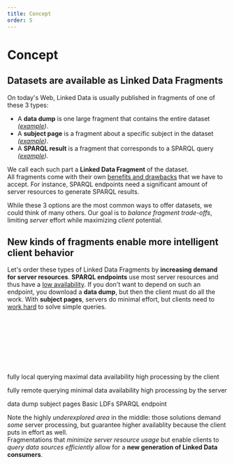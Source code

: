 ```yaml
---
title: Concept
order: 5
---
```


# Concept

## Datasets are available as Linked Data Fragments
On today's Web, Linked Data is usually published in fragments of one of these 3 types:

- A **data dump** is one large fragment that contains the entire dataset
  _([example](http://downloads.dbpedia.org/3.9/en/))_.
- A **subject page** is a fragment about a specific subject in the dataset
  _([example](http://dbpedia.org/page/Linked_data))_.
- A **SPARQL result** is a fragment that corresponds to a SPARQL query
  _([example](http://dbpedia.org/sparql?default-graph-uri=http%3A%2F%2Fdbpedia.org&query=CONSTRUCT+%7B+%3Fp+a+dbpedia-owl%3AArtist+%7D%0D%0AWHERE+%7B+%3Fp+a+dbpedia-owl%3AArtist+%7D&format=text%2Fturtle))_.

We call each such part a **Linked Data Fragment** of the dataset.
<br>
All fragments come with their own [benefits and drawbacks](/motivation/)
that we have to accept.
For instance, SPARQL endpoints need a significant amount of server resources
to generate SPARQL results.

While these 3 options are the most common ways to offer datasets,
we could think of many others.
Our goal is to _balance fragment trade-offs_,
limiting _server_ effort while maximizing _client_ potential.

## New kinds of fragments enable more intelligent client behavior
Let's order these types of Linked Data Fragments
by **increasing demand for server resources**.
**SPARQL endpoints** use most server resources
and thus have a [low availability](http://sw.deri.org/~aidanh/docs/epmonitorISWC.pdf).
If you don't want to depend on such an endpoint,
you download a **data dump**,
but then the client must do all the work.
With **subject pages**, servers do minimal effort,
but clients need to [work hard](http://squin.sourceforge.net/) to solve simple queries.

<svg height="115">
  <marker id="rightArrow" markerWidth="10" markerHeight="10" refx="10" refy="5">
    <polyline points="0,0 10,5 0,10"  fill="none" stroke="black" />
  </marker>
  <marker id="leftArrow" markerWidth="10" markerHeight="10" refx="0" refy="5">
    <polyline points="10,0 0,5 10,10" fill="none" stroke="black" />
  </marker>

  <line x1="0" y1="74" x2="100%" y2="74"
        style="marker-start: url(#leftArrow); marker-end: url(#rightArrow);"/>

  <text x="0.5%" y="25" class="caption">fully local querying</text>
  <text x="0.5%" y="42" class="caption">maximal data availability</text>
  <text x="0.5%" y="59" class="caption">high processing by the client</text>

  <text x="99.5%" y="25" class="caption right">fully remote querying</text>
  <text x="99.5%" y="42" class="caption right">minimal data availability</text>
  <text x="99.5%" y="59" class="caption right">high processing by the server</text>

  <line x1="5%"  x2="5%"  y1="69" y2="80" />
  <line x1="20%" x2="20%" y1="69" y2="80" />
  <line x1="43%" x2="43%" y1="69" y2="80" />
  <line x1="85%" x2="85%" y1="69" y2="80" />
  <text  x="7%"   y="95"  class="label">data dump</text>
  <text  x="22%"  y="95"  class="label">subject pages</text>
  <text  x="43%"  y="95"  class="label"><a xlink:href="#">Basic LDFs</a></text>
  <text  x="85%"  y="95"  class="label">SPARQL endpoint</text>
</svg>

Note the highly _underexplored area_ in the middle:
those solutions demand _some_ server processing,
but guarantee higher availablity
because the client puts in effort as well.
<br>
Fragmentations that _minimize server resource usage_
but enable clients to _query data sources efficiently_
allow for a **new generation of Linked Data consumers**.
